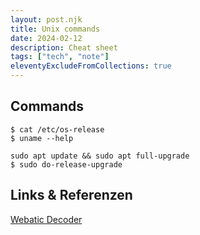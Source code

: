 ```yaml
---
layout: post.njk
title: Unix commands
date: 2024-02-12
description: Cheat sheet
tags: ["tech", "note"]
eleventyExcludeFromCollections: true
---  
```


## Commands

```
$ cat /etc/os-release
$ uname --help
```

```
sudo apt update && sudo apt full-upgrade
$ sudo do-release-upgrade

```

## Links & Referenzen  
[Webatic Decoder]  
 




[Webatic Decoder]: https://www.webatic.com/quoted-printable-convertor  
  








